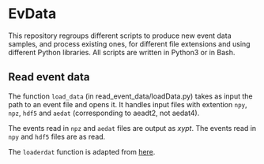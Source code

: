 # EvData
This repository regroups different scripts to produce new event data samples, and process existing ones, for different file extensions and using different Python libraries.
All scripts are written in Python3 or in Bash. 

## Read event data
The function ```load_data``` (in read_event_data/loadData.py) takes as input the path to an event file and opens it. It handles input files with extention ```npy```, ```npz```, ```hdf5``` and ```aedat``` (corresponding to aeadt2, not aedat4). 

The events read in ```npz``` and ```aedat``` files are output as *xypt*. The events read in ```npy``` and ```hdf5``` files are as read.

The ```loaderdat``` function is adapted from [here](https://github.com/SensorsINI/processAEDAT/blob/master/jAER_utils/loadaerdat.py).
